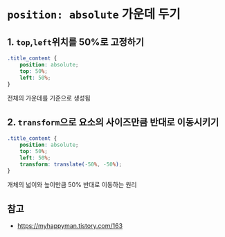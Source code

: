 # ```position: absolute``` 가운데 두기

## 1. ```top```,```left```위치를 50%로 고정하기
```css
.title_content {
    position: absolute;
    top: 50%;
    left: 50%;
}
```
전체의 가운데를 기준으로 생성됨

## 2. ```transform```으로 요소의 사이즈만큼 반대로 이동시키기
```css
.title_content {
    position: absolute;
    top: 50%;
    left: 50%;
    transform: translate(-50%, -50%);
}
```
개체의 넓이와 높이만큼 50% 반대로 이동하는 원리

## 참고
- https://myhappyman.tistory.com/163
